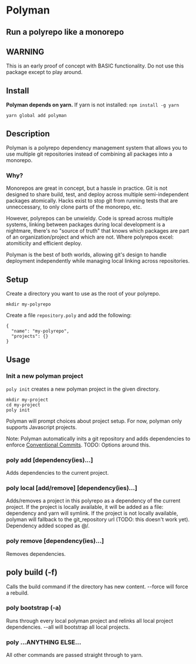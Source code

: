 # Polyman
## Run a polyrepo like a monorepo

## WARNING
This is an early proof of concept with BASIC functionality. Do not use this package except to play around.

## Install
**Polyman depends on yarn.** If yarn is not installed: ```npm install -g yarn```
```
yarn global add polyman
```

## Description
Polyman is a polyrepo dependency management system that allows you to use multiple git repositories instead of combining all packages into a monorepo.

### Why?
Monorepos are great in concept, but a hassle in practice. Git is not designed to share build, test, and deploy across multiple semi-independent packages atomically. Hacks exist to stop git from running tests that are unneccessary, to only clone parts of the monorepo, etc.

However, polyrepos can be unwieldy. Code is spread across multiple systems, linking between packages during local development is a nightmare, there's no "source of truth" that knows which packages are part of an organization/project and which are not. Where polyrepos excel: atomiticity and efficient deploy.

Polyman is the best of both worlds, allowing git's design to handle deployment independently while managing local linking across repositories.

## Setup
Create a directory you want to use as the root of your polyrepo.
```
mkdir my-polyrepo
```
Create a file ```repository.poly``` and add the following:
```
{
  "name": "my-polyrepo",
  "projects": {}
}
```

## Usage
### Init a new polyman project
```poly init``` creates a new polyman project in the given directory.
```
mkdir my-project
cd my-project
poly init
```
Polyman will prompt choices about project setup. For now, polyman only supports Javascript projects.

Note: Polyman automatically inits a git repository and adds dependencies to enforce [Conventional Commits](https://www.conventionalcommits.org/en/v1.0.0/). TODO: Options around this.

### poly add [dependency(ies)...]
Adds dependencies to the current project.

### poly local [add/remove] [dependency(ies)...]
Adds/removes a project in this polyrepo as a dependency of the current project. If the project is locally available, it will be added as a file: dependency and yarn will symlink. If the project is not locally available, polyman will fallback to the git_repository url (TODO: this doesn't work yet). Dependency added scoped as @<my repository name>/<project>.

### poly remove [dependency(ies)...]
Removes dependencies.

## poly build (-f)
Calls the build command if the directory has new content. --force will force a rebuild.

### poly bootstrap (-a)
Runs through every local polyman project and relinks all local project dependencies. --all will bootstrap all local projects.

### poly ...ANYTHING ELSE...
All other commands are passed straight through to yarn.
